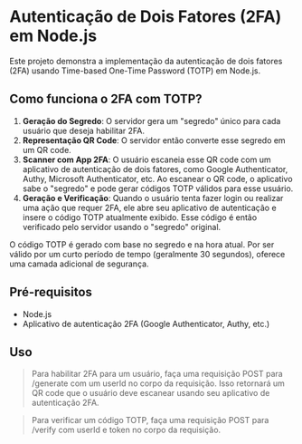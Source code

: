# Autenticação de Dois Fatores (2FA) em Node.js

Este projeto demonstra a implementação da autenticação de dois fatores (2FA) usando Time-based One-Time Password (TOTP) em Node.js.

## Como funciona o 2FA com TOTP?

1. **Geração do Segredo**: O servidor gera um "segredo" único para cada usuário que deseja habilitar 2FA.
2. **Representação QR Code**: O servidor então converte esse segredo em um QR code.
3. **Scanner com App 2FA**: O usuário escaneia esse QR code com um aplicativo de autenticação de dois fatores, como Google Authenticator, Authy, Microsoft Authenticator, etc. Ao escanear o QR code, o aplicativo sabe o "segredo" e pode gerar códigos TOTP válidos para esse usuário.
4. **Geração e Verificação**: Quando o usuário tenta fazer login ou realizar uma ação que requer 2FA, ele abre seu aplicativo de autenticação e insere o código TOTP atualmente exibido. Esse código é então verificado pelo servidor usando o "segredo" original.

O código TOTP é gerado com base no segredo e na hora atual. Por ser válido por um curto período de tempo (geralmente 30 segundos), oferece uma camada adicional de segurança.

## Pré-requisitos

- Node.js
- Aplicativo de autenticação 2FA (Google Authenticator, Authy, etc.)

## Uso

> Para habilitar 2FA para um usuário, faça uma requisição POST para /generate com um userId no corpo da requisição. Isso retornará um QR code que o usuário deve escanear usando seu aplicativo de autenticação 2FA.

> Para verificar um código TOTP, faça uma requisição POST para /verify com userId e token no corpo da requisição.